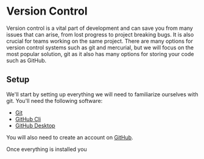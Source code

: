 # Version Control

Version control is a vital part of development and can save you from many issues that can arise, from lost progress to
project breaking bugs. It is also crucial for teams working on the same project. There are many options for version
control systems such as git and mercurial, but we will focus on the most popular solution, git as it also has many
options for storing your code such as GitHub.

## Setup

We'll start by setting up everything we will need to familiarize ourselves with git. You'll need the following software:
- [Git](https://git-scm.com/downloads)
- [GitHub Cli](https://cli.github.com/)
- [GitHub Desktop](https://desktop.github.com/download/)

You will also need to create an account on [GitHub](https://github.com/signup).

Once everything is installed you 